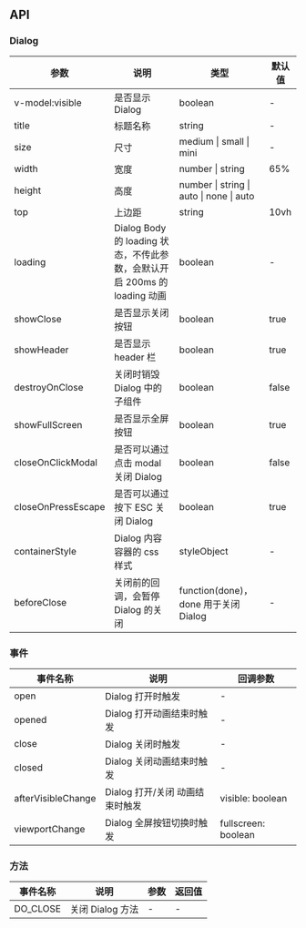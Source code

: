 ## API

### Dialog

| 参数               | 说明                                                                      | 类型                                     | 默认值 |
| ------------------ | ------------------------------------------------------------------------- | ---------------------------------------- | ------ |
| v-model:visible    | 是否显示 Dialog                                                           | boolean                                  | -      |
| title              | 标题名称                                                                  | string                                   | -      |
| size               | 尺寸                                                                      | medium \| small \| mini                  | -      |
| width              | 宽度                                                                      | number \| string                         | 65%    |
| height             | 高度                                                                      | number \| string \| auto \| none \| auto |
| top                | 上边距                                                                    | string                                   | 10vh   |
| loading            | Dialog Body 的 loading 状态，不传此参数，会默认开启 200ms 的 loading 动画 | boolean                                  | -      |
| showClose          | 是否显示关闭按钮                                                          | boolean                                  | true   |
| showHeader         | 是否显示 header 栏                                                        | boolean                                  | true   |
| destroyOnClose     | 关闭时销毁 Dialog 中的子组件                                              | boolean                                  | false  |
| showFullScreen     | 是否显示全屏按钮                                                          | boolean                                  | true   |
| closeOnClickModal  | 是否可以通过点击 modal 关闭 Dialog                                        | boolean                                  | false  |
| closeOnPressEscape | 是否可以通过按下 ESC 关闭 Dialog                                          | boolean                                  | true   |
| containerStyle     | Dialog 内容容器的 css 样式                                                | styleObject                              | -      |
| beforeClose        | 关闭前的回调，会暂停 Dialog 的关闭                                        | function(done)，done 用于关闭 Dialog     | -      |

### 事件

| 事件名称           | 说明                            | 回调参数            |
| ------------------ | ------------------------------- | ------------------- |
| open               | Dialog 打开时触发               | -                   |
| opened             | Dialog 打开动画结束时触发       | -                   |
| close              | Dialog 关闭时触发               | -                   |
| closed             | Dialog 关闭动画结束时触发       | -                   |
| afterVisibleChange | Dialog 打开/关闭 动画结束时触发 | visible: boolean    |
| viewportChange     | Dialog 全屏按钮切换时触发       | fullscreen: boolean |

### 方法

| 事件名称 | 说明             | 参数 | 返回值 |
| -------- | ---------------- | ---- | ------ |
| DO_CLOSE | 关闭 Dialog 方法 | -    | -      |
